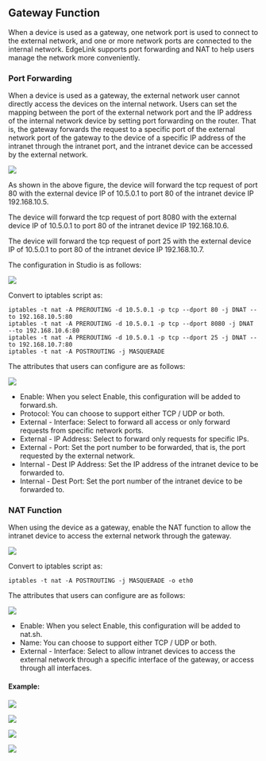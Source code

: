 ## Gateway Function

When a device is used as a gateway, one network port is used to connect to the external network, and one or more network ports are connected to the internal network. EdgeLink supports port forwarding and NAT to help users manage the network more conveniently.

### Port Forwarding

When a device is used as a gateway, the external network user cannot directly access the devices on the internal network. Users can set the mapping between the port of the external network port and the IP address of the internal network device by setting port forwarding on the router. That is, the gateway forwards the request to a specific port of the external network port of the gateway to the device of a specific IP address of the intranet through the intranet port, and the intranet device can be accessed by the external network.

![](port_forward_view.png)



As shown in the above figure, the device will forward the tcp request of port 80 with the external device IP of 10.5.0.1 to port 80 of the intranet device IP 192.168.10.5.

The device will forward the tcp request of port 8080 with the external device IP of 10.5.0.1 to port 80 of the intranet device IP 192.168.10.6.

The device will forward the tcp request of port 25 with the external device IP of 10.5.0.1 to port 80 of the intranet device IP 192.168.10.7.

The configuration in Studio is as follows:

![](port_forward.png)

Convert to iptables script as:

	iptables -t nat -A PREROUTING -d 10.5.0.1 -p tcp --dport 80 -j DNAT --to 192.168.10.5:80
	iptables -t nat -A PREROUTING -d 10.5.0.1 -p tcp --dport 8080 -j DNAT --to 192.168.10.6:80
	iptables -t nat -A PREROUTING -d 10.5.0.1 -p tcp --dport 25 -j DNAT --to 192.168.10.7:80
	iptables -t nat -A POSTROUTING -j MASQUERADE

The attributes that users can configure are as follows:

![](port_forward_edit.png)

- Enable: When you select Enable, this configuration will be added to forward.sh.
- Protocol: You can choose to support either TCP / UDP or both.
- External - Interface: Select to forward all access or only forward requests from specific network ports.
- External - IP Address: Select to forward only requests for specific IPs.
- External - Port: Set the port number to be forwarded, that is, the port requested by the external network.
- Internal - Dest IP Address: Set the IP address of the intranet device to be forwarded to.
- Internal - Dest Port: Set the port number of the intranet device to be forwarded to.

### NAT Function

When using the device as a gateway, enable the NAT function to allow the intranet device to access the external network through the gateway.

![](nat_view.png)

Convert to iptables script as:

	iptables -t nat -A POSTROUTING -j MASQUERADE -o eth0

The attributes that users can configure are as follows:

![](nat_edit.png)

- Enable: When you select Enable, this configuration will be added to nat.sh.
- Name: You can choose to support either TCP / UDP or both.
- External - Interface: Select to allow intranet devices to access the external network through a specific interface of the gateway, or access through all interfaces.


#### Example:

![](PF001.png)

![](PF002.png)

![](PF003.png)

![](PF004.png)
